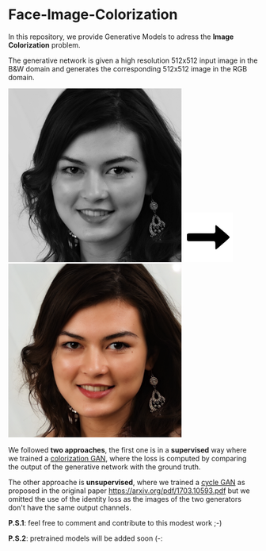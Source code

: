 # Face-Image-Colorization

In this repository, we provide Generative Models to adress the **Image Colorization** problem.

The generative network is given a high resolution 512x512 input image in the B&W domain and generates the corresponding 512x512 image in the RGB domain.


[<img src="./for_readme/img/ffhq_22968_bnw.png" width="350"/>](./for_readme/img/ffhq_22968_bnw.png)
[<img src="./for_readme/img/arrow.jpg" width="100"/>](./for_readme/img/arrow.jpg)
[<img src="./for_readme/img/ffhq_22968_colorized.png" width="350"/>](./for_readme/img/ffhq_22968_colorized.png)

We followed **two approaches**, the first one is in a **supervised** way where we trained a [colorization GAN](/model/colorization_gan.py), where the loss is computed by comparing the output of the generative network with the ground truth.

The other approache is **unsupervised**, where we trained a [cycle GAN](/model/cycle_gan.py) as proposed in the original paper https://arxiv.org/pdf/1703.10593.pdf but we omitted the use of the identity loss as the images of the two generators don't have the same output channels. 


**P.S.1**: feel free to comment and contribute to this modest work ;-)

**P.S.2**: pretrained models will be added soon (-:
